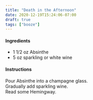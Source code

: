 ```yaml
---
title: "Death in the Afternoon"
date: 2020-12-19T15:24:06-07:00
draft: true
tags: ["booze"]
---
```


#### Ingredients
- 1 1/2 oz Absinthe
- 5 oz sparkling or white wine

#### Instructions
Pour Absinthe into a champagne glass.  
Gradually add sparkling wine.  
Read some Hemingway.
